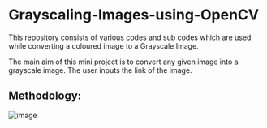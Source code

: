 # Grayscaling-Images-using-OpenCV
This repository consists of various codes and sub codes which are used while converting a coloured image to a Grayscale Image. 


The main aim of this mini project is to convert any given image into a grayscale image. The user inputs the link of the image.


<b><h2> Methodology:</b></h2>

![image](https://user-images.githubusercontent.com/80255503/156492402-574ad739-587d-4c46-b9ce-765a59a710a5.png)

